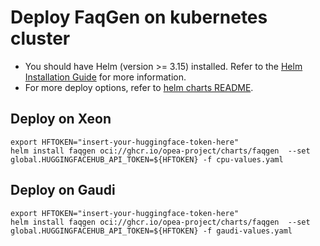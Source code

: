 # Deploy FaqGen on kubernetes cluster

- You should have Helm (version >= 3.15) installed. Refer to the [Helm Installation Guide](https://helm.sh/docs/intro/install/) for more information.
- For more deploy options, refer to [helm charts README](https://github.com/opea-project/GenAIInfra/tree/main/helm-charts#readme).

## Deploy on Xeon

```
export HFTOKEN="insert-your-huggingface-token-here"
helm install faqgen oci://ghcr.io/opea-project/charts/faqgen  --set global.HUGGINGFACEHUB_API_TOKEN=${HFTOKEN} -f cpu-values.yaml
```

## Deploy on Gaudi

```
export HFTOKEN="insert-your-huggingface-token-here"
helm install faqgen oci://ghcr.io/opea-project/charts/faqgen  --set global.HUGGINGFACEHUB_API_TOKEN=${HFTOKEN} -f gaudi-values.yaml
```
